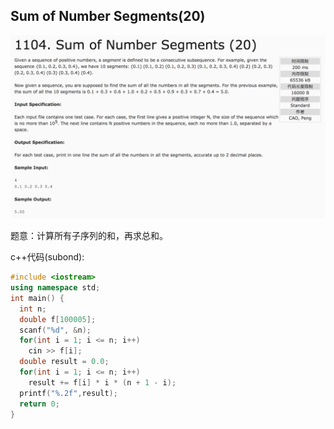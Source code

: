 ## Sum of Number Segments(20)

![1104](image/1104.png)

题意：计算所有子序列的和，再求总和。

c++代码(subond):

```c++
#include <iostream>
using namespace std;
int main() {
  int n;
  double f[100005];
  scanf("%d", &n);
  for(int i = 1; i <= n; i++)
    cin >> f[i];
  double result = 0.0;
  for(int i = 1; i <= n; i++)
    result += f[i] * i * (n + 1 - i);
  printf("%.2f",result);
  return 0;
}
```
